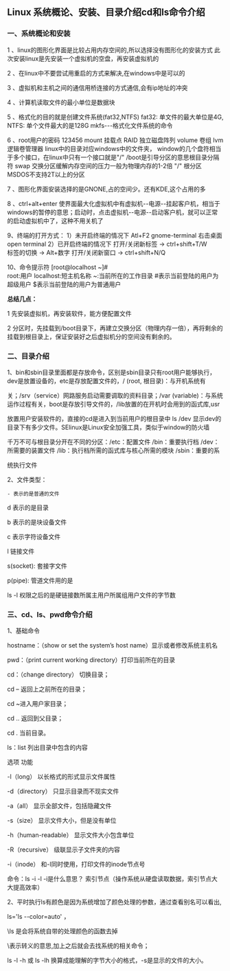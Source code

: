 ## Linux 系统概论、安装、目录介绍cd和ls命令介绍

### 一、系统概论和安装

1 、linux的图形化界面是比较占用内存空间的,所以选择没有图形化的安装方式
此次安装linux是先安装一个虚拟机的空盘，再安装虚拟机的

2 、在linux中不要尝试用重启的方式来解决,在windows中是可以的

3 、虚拟机和主机之间的通信用桥连接的方式通信,会有ip地址的冲突

4 、计算机读取文件的最小单位是数据块

5 、格式化的目的就是创建文件系统(fat32,NTFS)
  fat32: 单文件的最大单位是4G,   NTFS:  单个文件最大的是128G
 mkfs---格式化文件系统的命令
 
6 、root用户的密码  123456   mount 挂载点   RAID 独立磁盘阵列  volume 卷组  lvm 逻辑卷管理器
  linux中的目录对应windows中的文件夹， window的几个盘符相当于多个接口，在linux中只有一个接口就是"/"    /boot是引导分区的意思根目录分隔符
 swap 交换分区缓解内存空间的压力一般为物理内存的1-2倍  "/" 根分区
 MSDOS不支持2T以上的分区
 
7 、图形化界面安装选择的是GNONE,占的空间少。还有KDE,这个占用的多

8 、ctrl+alt+enter 使界面最大化虚拟机中有虚拟机--电源--挂起客户机，相当于windows的暂停的意思；启动时，点击虚拟机--电源--启动客户机，就可以正常的启动虚拟机中了，这种不用关机了

9、终端的打开方式：
1）未开启终端的情况下
Atl+F2 gnome-terminal 
右击桌面open terminal
2）已开启终端的情况下
打开/关闭新标签 -> ctrl+shift+T/W     
标签的切换 -> Alt+数字 
打开/关闭新窗口 -> ctrl+shift+N/Q      

10、命令提示符
[root@localhost ~]#  
root:用户   localhost:短主机名称  ~:当前所在的工作目录
#表示当前登陆的用户为超级用户
$表示当前登陆的用户为普通用户

**总结几点：**

1 先安装虚拟机，再安装软件，能方便配置文件

2 分区时，先挂载到/boot目录下，再建立交换分区（物理内存一倍），再将剩余的挂载到根目录上，保证安装好之后虚拟机分的空间没有剩余的。

### 二、目录介绍

1、bin和sbin目录里面都是存放命令，区别是sbin目录只有root用户能够执行，dev是放置设备的，etc是存放配置文件的，/ (root, 根目录)：与开机系统有

关；/srv（service）网路服务启动需要调取的资料目录；/var (variable)：与系统运作过程有关，boot是存放引导文件的，/lib放置的在开机时会用到的函式库,usr 

放置用户安装软件的，直接的cd是进入到当前用户的根目录中  ls /dev 显示dev的目录下有多少文件。SElinux是Linux安全加强工具，类似于window的防火墙

千万不可与根目录分开在不同的分区：/etc：配置文件 /bin：重要执行档  /dev：所需要的装置文件  /lib：执行档所需的函式库与核心所需的模块 /sbin：重要的系

统执行文件


2、文件类型：

`- 表示的是普通的文件`  

d 表示的是目录  

b 表示的是块设备文件 

c 表示字符设备文件 

l 链接文件  

s(socket): 套接字文件  

p(pipe): 管道文件用的是

ls -l 权限之后的是硬链接数所属主用户所属组用户文件的字节数

### 三、cd、ls、pwd命令介绍

1、基础命令

hostname：（show or set the system’s host name）显示或者修改系统主机名

pwd：（print current working directory）打印当前所在的目录

cd：（change directory） 切换目录；

cd – 返回上之前所在的目录；

cd ~进入用户家目录；

cd .. 返回到父目录；

cd . 当前目录。

ls：list 列出目录中包含的内容

选项	功能

-l（long）	以长格式的形式显示文件属性

-d（directory）	只显示目录而不现实文件

-a（all）	显示全部文件，包括隐藏文件

-s（size）	显示文件大小，但是没有单位

-h（human-readable）	显示文件大小包含单位

-R（recursive）	级联显示子文件夹的内容

-i（inode）	和-l同时使用，打印文件的inode节点号

命令：ls -i -l    -i是什么意思？ 索引节点（操作系统从硬盘读取数据，索引节点大大提高效率）

2、平时执行ls有颜色是因为系统增加了颜色处理的参数，通过查看别名可以看出,

ls='ls --color=auto' ， 

\ls 是会将系统自带的处理颜色的函数去掉  

\表示转义的意思,加上之后就会去找系统的相关命令； 

ls -l -h 或 ls -lh 换算成能理解的字节大小的格式，-s是显示的文件的大小。
